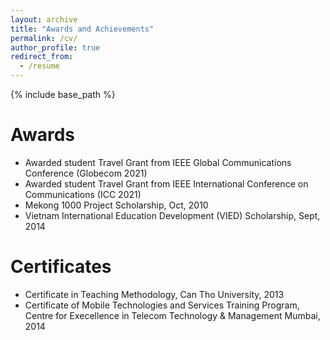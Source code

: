 ```yaml
---
layout: archive
title: "Awards and Achievements"
permalink: /cv/
author_profile: true
redirect_from:
  - /resume
---
```


{% include base_path %}

Awards
===
* Awarded student Travel Grant from IEEE Global Communications Conference (Globecom 2021) 
* Awarded student Travel Grant from IEEE International Conference on Communications (ICC 2021) 
* Mekong 1000 Project Scholarship,	Oct, 2010
* Vietnam International Education Development (VIED) Scholarship,	Sept, 2014

Certificates
======
* Certificate in Teaching Methodology, Can Tho University, 2013
* Certificate of Mobile Technologies and Services Training Program, Centre for Execellence in Telecom Technology & Management Mumbai, 2014

